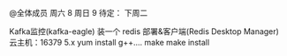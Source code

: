 @全体成员  周六 8
周日 9
待定： 下周二

Kafka监控(kafka-eagle)  装一个
redis 部署&客户端(Redis Desktop Manager)
	云主机：16379
	5.x
	yum install g++....
	make 
	make install